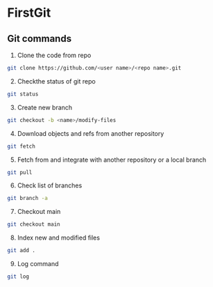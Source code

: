# FirstGit

## Git commands

1. Clone the code from repo

```bash
git clone https://github.com/<user name>/<repo name>.git
```

2. Checkthe status of git repo

```bash
git status
```

3. Create new branch

```bash
git checkout -b <name>/modify-files
```

4. Download objects and refs from another repository

```bash
git fetch
```

5. Fetch from and integrate with another repository or a local branch

```bash
git pull
```

6. Check list of branches

```bash
git branch -a
```

7. Checkout main

```bash
git checkout main
```

8. Index new and modified files

```bash
git add .
```

9. Log command
```bash
git log
```